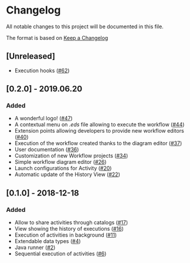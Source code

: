 # Changelog
All notable changes to this project will be documented in this file.

The format is based on [Keep a Changelog](https://keepachangelog.com/en/1.0.0/)

## [Unreleased]
- Execution hooks ([#62](https://github.com/echebbi/ekumi/pull/62))

## [0.2.0] - 2019.06.20
### Added
- A wonderful logo! ([#47](https://github.com/echebbi/ekumi/pull/47))
- A contextual menu on _.eds_ file allowing to execute the workflow ([#44](https://github.com/echebbi/ekumi/pull/44))
- Extension points allowing developers to provide new workflow editors ([#40](https://github.com/echebbi/ekumi/pull/40))
- Execution of the workflow created thanks to the diagram editor ([#37](https://github.com/echebbi/ekumi/pull/37))
- User documentation ([#36](https://github.com/echebbi/ekumi/pull/36))
- Customization of new Workflow projects ([#34](https://github.com/echebbi/ekumi/pull/34))
- Simple workflow diagram editor ([#26](https://github.com/echebbi/ekumi/pull/26))
- Launch configurations for Activity ([#20](https://github.com/echebbi/ekumi/pull/20))
- Automatic update of the History View ([#22](https://github.com/echebbi/ekumi/pull/22))

## [0.1.0] - 2018-12-18
### Added
- Allow to share activities through catalogs ([#17](https://github.com/echebbi/ekumi/pull/17))
- View showing the history of executions ([#16](https://github.com/echebbi/ekumi/pull/16))
- Execution of activities in background ([#11](https://github.com/echebbi/ekumi/pull/11))
- Extendable data types ([#4](https://github.com/echebbi/ekumi/pull/4))
- Java runner ([#2](https://github.com/echebbi/ekumi/pull/2))
- Sequential execution of activities ([#6](https://github.com/echebbi/ekumi/pull/6))